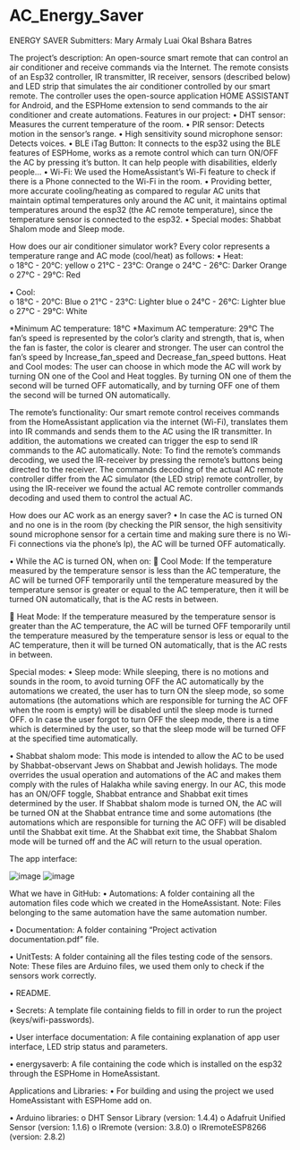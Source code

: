 # AC_Energy_Saver
ENERGY SAVER
Submitters:
Mary Armaly
Luai Okal
Bshara Batres

The project’s description:
 An open-source smart remote that can control an air conditioner and receive commands via the Internet. The remote consists of an Esp32 controller, IR transmitter, IR receiver, sensors (described below) and LED strip that simulates the air conditioner controlled by our smart remote.
The controller uses the open-source application HOME ASSISTANT for Android, and the ESPHome extension to send commands to the air conditioner and create automations.
Features in our project:
•	DHT sensor: Measures the current temperature of the room. 
•	PIR sensor:  Detects motion in the sensor’s range.
•	High sensitivity sound microphone sensor: Detects voices.
•	BLE iTag Button: It connects to the esp32 using the BLE features of ESPHome, works as a remote control which can turn ON/OFF the AC by pressing it’s button. It can help people with disabilities, elderly people…
•	Wi-Fi: We used the HomeAssistant’s Wi-Fi feature to check if there is a Phone connected to the Wi-Fi in the room.
•	Providing better, more accurate cooling/heating as compared to regular AC units that maintain optimal temperatures only around the AC unit, it maintains optimal temperatures around the esp32 (the AC remote temperature), since the temperature sensor is connected to the esp32.
•	Special modes: Shabbat Shalom mode and Sleep mode.


How does our air conditioner simulator work?
Every color represents a temperature range and AC mode (cool/heat) as follows:
•	Heat:  
o	18°C - 20°C: yellow
o	21°C - 23°C: Orange
o	24°C - 26°C: Darker Orange
o	27°C - 29°C: Red


•	Cool:  
o	18°C - 20°C: Blue
o	21°C - 23°C: Lighter blue
o	24°C - 26°C: Lighter blue
o	27°C - 29°C: White

*Minimum AC temperature: 18°C
*Maximum AC temperature: 29°C
The fan’s speed is represented by the color’s clarity and strength, that is, when the fan is faster, the color is clearer and stronger. The user can control the fan’s speed by Increase_fan_speed and Decrease_fan_speed buttons.
Heat and Cool modes: The user can choose in which mode the AC will work by turning ON one of the Cool and Heat toggles. By turning ON one of them the second will be turned OFF automatically, and by turning OFF one of them the second will be turned ON automatically.

The remote’s functionality:
Our smart remote control receives commands from the HomeAssistant application via the internet (Wi-Fi), translates them into IR commands and sends them to the AC using the IR transmitter. In addition, the automations we created can trigger the esp to send IR commands to the AC automatically.
Note:
 To find the remote’s commands decoding, we used the IR-receiver by pressing the remote’s buttons being directed to the receiver. 
The commands decoding of the actual AC remote controller differ from the AC simulator (the LED strip) remote controller,  by using the IR-receiver we found the actual AC remote controller commands decoding and used them to control the actual AC.

How does our AC work as an energy saver? 
•	In case the AC is turned ON and no one is in the room (by checking the PIR sensor, the high sensitivity sound microphone sensor for a certain time and making sure there is no Wi-Fi connections via the phone’s Ip), the AC will be turned OFF automatically.

•	While the AC is turned ON, when on:
	Cool Mode:
If the temperature measured by the temperature sensor is less than the AC temperature, the AC will be turned OFF temporarily until the temperature measured by the temperature sensor is greater or equal to the AC temperature, then it will be turned ON automatically, that is the AC rests in between.

	Heat Mode:
If the temperature measured by the temperature sensor is greater than the AC temperature, the AC will be turned OFF temporarily until the temperature measured by the temperature sensor is less or equal to the AC temperature, then it will be turned ON automatically, that is the AC rests in between.


Special modes:
•	Sleep mode:
 While sleeping, there is no motions and sounds in the room, to avoid turning OFF the AC automatically by the automations we created, the user has to turn ON the sleep mode, so some automations (the automations which are responsible for turning the AC OFF when the room is empty) will be disabled until the sleep mode is turned OFF. 
o	In case the user forgot to turn OFF the sleep mode, there is a time which is determined by the user, so that the sleep mode will be turned OFF at the specified time automatically.

•	Shabbat shalom mode:
 This mode is intended to allow the AC to be used by Shabbat-observant Jews on Shabbat and Jewish holidays. The mode overrides the usual operation and automations of the AC and makes them comply with the rules of Halakha while saving energy.
In our AC, this mode has an ON/OFF toggle, Shabbat entrance and Shabbat exit times determined by the user. If Shabbat shalom mode is turned ON, the AC will be turned ON at the Shabbat entrance time and some automations (the automations which are responsible for turning the AC OFF) will be disabled until the Shabbat exit time. At the Shabbat exit time, the Shabbat Shalom mode will be turned off and the AC will return to the usual operation. 


The app interface:

![image](https://user-images.githubusercontent.com/110840404/195196898-e19e1a7c-b003-400f-9942-a9dbe3534c2c.png)    ![image](https://user-images.githubusercontent.com/110840404/195196928-5cbe776d-14b9-4e62-ba81-a737a29e47df.png)

  


What we have in GitHub:
•	Automations: A folder containing all the automation files code which we created in the HomeAssistant. 
Note: Files belonging to the same automation have the same automation number.

•	Documentation: A folder containing “Project activation documentation.pdf” file.

•	UnitTests: A folder containing all the files testing code of the sensors.
Note: These files are Arduino files, we used them only to check if the sensors work correctly.

•	README.

•	Secrets: A template file containing fields to fill in order to run the project (keys/wifi-passwords).

•	User interface documentation: A file containing explanation of app user interface, LED strip status and parameters.


•	energysaverb: A file containing the code which is installed on the esp32 through the ESPHome in HomeAssistant.



Applications and Libraries:
•	For building and using the project we used HomeAssistant with ESPHome add on.

•	Arduino libraries:
o	DHT Sensor Library (version: 1.4.4)
o	Adafruit Unified Sensor (version: 1.1.6)
o	IRremote (version: 3.8.0)
o	IRremoteESP8266 (version: 2.8.2)

